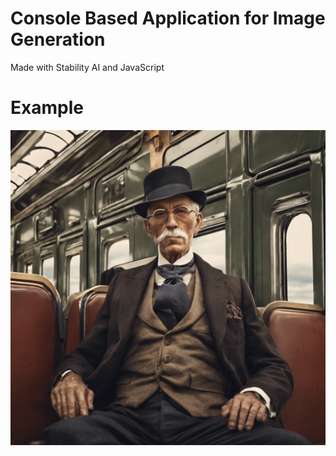# Console Based Application for Image Generation 
Made with Stability AI and JavaScript

# Example
<img src="/Image/img_2513655820.png" alt="Picture of older gentleman seated on a train" />
